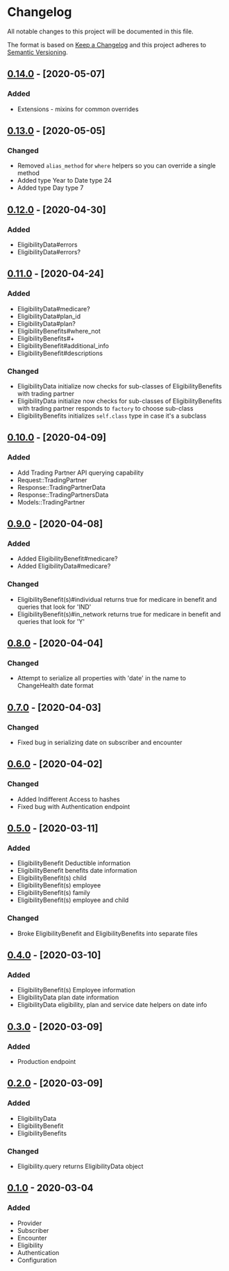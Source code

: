 # Changelog
All notable changes to this project will be documented in this file.

The format is based on [Keep a Changelog](http://keepachangelog.com/en/1.0.0/)
and this project adheres to [Semantic Versioning](http://semver.org/spec/v2.0.0.html).

## [0.14.0] - [2020-05-07]
### Added
- Extensions - mixins for common overrides

## [0.13.0] - [2020-05-05]
### Changed
- Removed `alias_method` for `where` helpers so you can override a single method
- Added type Year to Date type 24
- Added type Day type 7

## [0.12.0] - [2020-04-30]
### Added
- EligibilityData#errors
- EligibilityData#errors?

## [0.11.0] - [2020-04-24]
### Added
- EligibilityData#medicare?
- EligibilityData#plan\_id
- EligibilityData#plan?
- EligibilityBenefits#where\_not
- EligibilityBenefits#+
- EligibilityBenefit#additional\_info
- EligibilityBenefit#descriptions

### Changed
- EligibilityData initialize now checks for sub-classes of EligibilityBenefits with trading partner
- EligibilityData initialize now checks for sub-classes of EligibilityBenefits with trading partner responds to `factory` to choose sub-class
- EligibilityBenefits initializes `self.class` type in case it's a subclass

## [0.10.0] - [2020-04-09]
### Added
- Add Trading Partner API querying capability
- Request::TradingPartner
- Response::TradingPartnerData
- Response::TradingPartnersData
- Models::TradingPartner

## [0.9.0] - [2020-04-08]
### Added
- Added EligibilityBenefit#medicare?
- Added EligibilityData#medicare?

### Changed
- EligibilityBenefit(s)#individual returns true for medicare in benefit and queries that look for 'IND'
- EligibilityBenefit(s)#in\_network returns true for medicare in benefit and queries that look for 'Y'

## [0.8.0] - [2020-04-04]
### Changed
- Attempt to serialize all properties with 'date' in the name to ChangeHealth date format

## [0.7.0] - [2020-04-03]
### Changed
- Fixed bug in serializing date on subscriber and encounter

## [0.6.0] - [2020-04-02]
### Changed
- Added Indifferent Access to hashes
- Fixed bug with Authentication endpoint

## [0.5.0] - [2020-03-11]
### Added
- EligibilityBenefit Deductible information
- EligibilityBenefit benefits date information
- EligibilityBenefit(s) child
- EligibilityBenefit(s) employee
- EligibilityBenefit(s) family
- EligibilityBenefit(s) employee and child

### Changed
- Broke EligibilityBenefit and EligibilityBenefits into separate files

## [0.4.0] - [2020-03-10]
### Added
- EligibilityBenefit(s) Employee information
- EligibilityData plan date information
- EligibilityData eligibility, plan and service date helpers on date info

## [0.3.0] - [2020-03-09]
### Added
- Production endpoint

## [0.2.0] - [2020-03-09]
### Added
- EligibilityData
- EligibilityBenefit
- EligibilityBenefits

### Changed
- Eligibility.query returns EligibilityData object

## [0.1.0] - 2020-03-04
### Added
- Provider
- Subscriber
- Encounter
- Eligibility
- Authentication
- Configuration

[0.14.0]: https://github.com/WeInfuse/change_health/compare/v0.13.0...v0.14.0
[0.13.0]: https://github.com/WeInfuse/change_health/compare/v0.12.0...v0.13.0
[0.12.0]: https://github.com/WeInfuse/change_health/compare/v0.11.0...v0.12.0
[0.11.0]: https://github.com/WeInfuse/change_health/compare/v0.10.0...v0.11.0
[0.10.0]: https://github.com/WeInfuse/change_health/compare/v0.9.0...v0.10.0
[0.9.0]: https://github.com/WeInfuse/change_health/compare/v0.8.0...v0.9.0
[0.8.0]: https://github.com/WeInfuse/change_health/compare/v0.7.0...v0.8.0
[0.7.0]: https://github.com/WeInfuse/change_health/compare/v0.6.0...v0.7.0
[0.6.0]: https://github.com/WeInfuse/change_health/compare/v0.5.0...v0.6.0
[0.5.0]: https://github.com/WeInfuse/change_health/compare/v0.4.0...v0.5.0
[0.4.0]: https://github.com/WeInfuse/change_health/compare/v0.3.0...v0.4.0
[0.3.0]: https://github.com/WeInfuse/change_health/compare/v0.2.0...v0.3.0
[0.2.0]: https://github.com/WeInfuse/change_health/compare/v0.1.0...v0.2.0
[0.1.0]: https://github.com/WeInfuse/change_health/compare/v0.1.0
